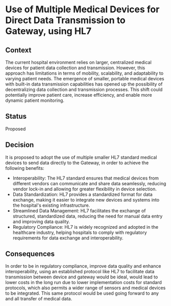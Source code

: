 # Use of Multiple Medical Devices for Direct Data Transmission to Gateway, using HL7

## Context
The current hospital environment relies on larger, centralized medical devices for patient data collection and transmission. 
However, this approach has limitations in terms of mobility, scalability, and adaptability to varying patient needs. 
The emergence of smaller, portable medical devices with built-in data transmission capabilities has opened up the 
possibility of decentralizing data collection and transmission processes. 
This shift could potentially improve patient care, increase efficiency, and enable more dynamic patient monitoring.

## Status
Proposed

## Decision
It is proposed to adopt the use of multiple smaller HL7 standard medical devices to send data directly to the Gateway,
in order to achieve the following benefits:
   * Interoperability: The HL7 standard ensures that medical devices from different vendors can communicate and share data seamlessly, reducing vendor lock-in and allowing for greater flexibility in device     selection. 
   * Data Standardization: HL7 provides a standardized format for data exchange, making it easier to integrate new devices and systems into the hospital's existing infrastructure.
   * Streamlined Data Management: HL7 facilitates the exchange of structured, standardized data, reducing the need for manual data entry and improving data quality.
   * Regulatory Compliance: HL7 is widely recognized and adopted in the healthcare industry, helping hospitals to comply with regulatory requirements for data exchange and interoperability.
    
## Consequences
In order to be in regulatory compliance, improve data quality and enhance interoperability, using an established protocol like HL7 
to facilitate data transmission between device and gateway would be ideal, would lead to lower costs in the long run 
due to lower implementation costs for standard protocols, which also permits a wider range of sensors and medical devices to be integrated.
This same protocol would be used going forward to any and all transfer of medical data.
